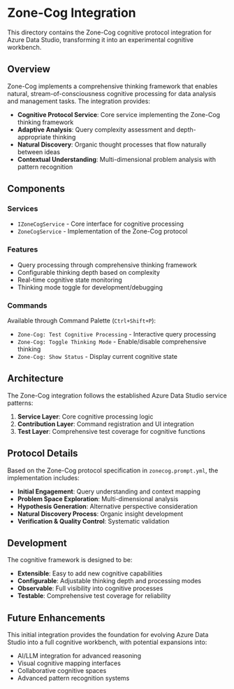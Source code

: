 # Zone-Cog Integration

This directory contains the Zone-Cog cognitive protocol integration for Azure Data Studio, transforming it into an experimental cognitive workbench.

## Overview

Zone-Cog implements a comprehensive thinking framework that enables natural, stream-of-consciousness cognitive processing for data analysis and management tasks. The integration provides:

- **Cognitive Protocol Service**: Core service implementing the Zone-Cog thinking framework
- **Adaptive Analysis**: Query complexity assessment and depth-appropriate thinking
- **Natural Discovery**: Organic thought processes that flow naturally between ideas
- **Contextual Understanding**: Multi-dimensional problem analysis with pattern recognition

## Components

### Services

- `IZoneCogService` - Core interface for cognitive processing
- `ZoneCogService` - Implementation of the Zone-Cog protocol

### Features

- Query processing through comprehensive thinking framework
- Configurable thinking depth based on complexity
- Real-time cognitive state monitoring
- Thinking mode toggle for development/debugging

### Commands

Available through Command Palette (`Ctrl+Shift+P`):

- `Zone-Cog: Test Cognitive Processing` - Interactive query processing
- `Zone-Cog: Toggle Thinking Mode` - Enable/disable comprehensive thinking
- `Zone-Cog: Show Status` - Display current cognitive state

## Architecture

The Zone-Cog integration follows the established Azure Data Studio service patterns:

1. **Service Layer**: Core cognitive processing logic
2. **Contribution Layer**: Command registration and UI integration  
3. **Test Layer**: Comprehensive test coverage for cognitive functions

## Protocol Details

Based on the Zone-Cog protocol specification in `zonecog.prompt.yml`, the implementation includes:

- **Initial Engagement**: Query understanding and context mapping
- **Problem Space Exploration**: Multi-dimensional analysis
- **Hypothesis Generation**: Alternative perspective consideration
- **Natural Discovery Process**: Organic insight development
- **Verification & Quality Control**: Systematic validation

## Development

The cognitive framework is designed to be:

- **Extensible**: Easy to add new cognitive capabilities
- **Configurable**: Adjustable thinking depth and processing modes
- **Observable**: Full visibility into cognitive processes
- **Testable**: Comprehensive test coverage for reliability

## Future Enhancements

This initial integration provides the foundation for evolving Azure Data Studio into a full cognitive workbench, with potential expansions into:

- AI/LLM integration for advanced reasoning
- Visual cognitive mapping interfaces
- Collaborative cognitive spaces
- Advanced pattern recognition systems